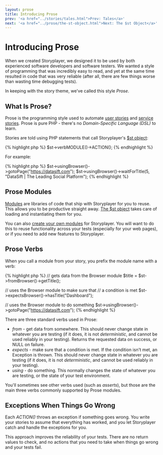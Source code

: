 ```yaml
---
layout: prose
title: Introducing Prose
prev: '<a href="../stories/tales.html">Prev: Tales</a>'
next: '<a href="../prose/the-st-object.html">Next: The $st Object</a>'
---
```


# Introducing Prose

When we created Storyplayer, we designed it to be used by both experienced software developers and software testers.  We wanted a style of programming that was incredibly easy to read, and yet at the same time resulted in code that was very reliable (after all, there are few things worse than wasting time debugging tests).

In keeping with the story theme, we've called this style _Prose_.

## What Is Prose?

Prose is the programming style used to automate [user stories](../stories/user-stories.html) and [service stories](../stories/service-stories.html).  Prose is pure PHP - there's no _Domain-Specific Language (DSL)_ to learn.

Stories are told using PHP statements that call Storyplayer's [$st object](the-st-object.html):

{% highlight php %}
$st->verbMODULE()->ACTION();
{% endhighlight %}

For example:

{% highlight php %}
$st->usingBrowser()->gotoPage("https://datasift.com");
$st->usingBrowser()->waitForTitle(5, "DataSift | The Leading Social Platform");
{% endhighlight %}

## Prose Modules

[Modules](../modules/index.html) are libraries of code that ship with Storyplayer for you to reuse.  This allows you to be productive straight away.  [The $st object](the-st-object.html) takes care of loading and instantiating them for you.

You can also [create your own modules](creating-modules.html) for Storyplayer.  You will want to do this to reuse functionality across your tests (especially for your web pages), or if you need to add new features to Storyplayer.

## Prose Verbs

When you call a module from your story, you prefix the module name with a verb:

{% highlight php %}
// gets data from the Browser module
$title = $st->fromBrowser()->getTitle();

// uses the Browser module to make sure that
// a condition is met
$st->expectsBrowser()->hasTitle("Dashboard");

// uses the Browser module to do something
$st->usingBrowser()->gotoPage("https://datasift.com");
{% endhighlight %}

There are three standard verbs used in Prose:

* _from_ - get data from somewhere.  This should never change state in whatever you are testing (if it does, it is not _deterministic_, and cannot be used reliably in your testing).  Returns the requested data on success, or NULL on failure.
* _expects_ - make sure that a condition is met.  If the condition isn't met, an Exception is thrown.  This should never change state in whatever you are testing (if it does, it is not _deterministic_, and cannot be used reliably in your testing).
* _using_ - do something.  This normally changes the state of whatever you are testing, or the state of your test environment.

You'll sometimes see other verbs used (such as _asserts_), but those are the main three verbs commonly supported by Prose modules.

## Exceptions When Things Go Wrong

Each _ACTION()_ throws an exception if something goes wrong.  You write your stories to assume that everything has worked, and you let Storyplayer catch and handle the exceptions for you.

This approach improves the reliability of your tests.  There are no return values to check, and no actions that you need to take when things go wrong and your tests fail.

